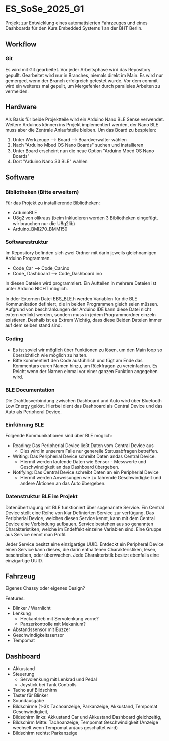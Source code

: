 # ES_SoSe_2025_G1
 Projekt zur Entwicklung eines automatisierten Fahrzeuges und eines Dashboards für den Kurs Embedded Systems 1 an der BHT Berlin.

## Workflow

### Git

Es wird mit Git gearbeitet. 
Vor jeder Arbeitsphase wird das Repository gepullt.
Gearbeitet wird nur in Branches, niemals direkt im Main. Es wird nur gemerged, wenn der Branch erfolgreich getestet wurde.
Vor dem commit wird ein weiteres mal gepullt, um Mergefehler durch paralleles Arbeiten zu vermeiden.


## Hardware

Als Basis für beide Projektteile wird ein Arduino Nano BLE Sense verwendet.
Weitere Arduinos können ins Projekt implementiert werden, der Nano BLE muss aber die Zentrale Anlaufstelle bleiben.
Um das Board zu bespielen:
 1. Unter Werkzeuge --> Board --> Boardverwalter wählen
 2. Nach "Arduino Mbed OS Nano Boards" suchen und installieren
 3. Unter Board erscheint nun die neue Option "Arduino Mbed OS Nano Boards"
 4. Dort "Arduino Nano 33 BLE" wählen

## Software

### Bibliotheken (Bitte erweitern)

Für das Projekt zu installierende Bibliotheken:
- ArduinoBLE
- U8g2 von olikraus (beim Inkludieren werden 3 Bibliotheken eingefügt, wir brauchen nur die U8g2lib)
- Arduino_BMI270_BMM150

### Softwarestruktur

Im Repository befinden sich zwei Ordner mit darin jeweils gleichnamigen Arduino Programmen.
- Code_Car	  --> Code_Car.ino
- Code_ Dashboard --> Code_Dashboard.ino

In diesen Dateien wird programmiert. Ein Aufteilen in mehrere Dateien ist unter Arduino NICHT möglich.

In dder Externen Datei EBS_BLE.h werden Variablen für die BLE Kommunikation definiert, die in beiden Programmen gleich seien müssen. Aufgrund von beschränkungen der Arduino IDE kann diese Datei nicht extern verlinkt werden, sondern muss in jedem Programmordner einzeln existieren. Deshalb ist es Extrem Wichtig, dass diese Beiden Dateien immer auf dem selben stand sind.

### Coding

- Es ist soviel wir möglich über Funktionen zu lösen, um den Main loop so übersichtlich wie möglich zu halten.
- Bitte kommentiert den Code ausführlich und fügt am Ende das Kommentars euren Namen hinzu, um Rückfragen zu vereinfachen. Es Reicht wenn der Namen einmal vor einer ganzen Funktion angegeben wird.

### BLE Documentation

Die Drahtlosverbindung zwischen Dashboard und Auto wird über Bluetooth Low Energy gelöst. 
Hierbei dient das Dashboard als Central Device und das Auto als Peripheral Device.

### Einführung BLE

Folgende Kommunikationen sind über BLE möglich:

- Reading: Das Peripherial Device ließt Daten vom Central Device aus
	- Dies wird in unserem Falle nur generelle Statusabfragen betreffen.
- Writing: Das Peripherial Device schreibt Daten andas Central Device.
	- Hiermit werden laufende Daten wie Sensor - Messwerte und Geschwindigkeit an das Dashboard übergeben.
- Notifying: Das Central Device schreibt Daten an ein Peripherial Device
	- Hiermit werden Anweisungen wie zu fahrende Geschwindigkeit und andere Aktionen an das Auto übergeben.

### Datenstruktur BLE im Projekt

Datenübertragung mit BLE funktioniert über sogenannte Service.
Ein Central Device stellt eine Reihe von klar Definierten Service zur verfügung. 
Das Peripherial Device, welches diesen Service kennt, kann mit dem Central Device eine Verbindung aufbauen.
Service bestehen aus so genannten Charakteristiken, welche im Endeffekt einzelne Variablen sind.
Eine Gruppe aus Service nennt man Profil.

Jeder Service besitzt eine einzigartige UUID. Entdeckt ein Peripheral Device einen Service kann dieses, die darin enthaltenen Charakteristiken, lesen, beschreiben, oder überwachen.
Jede Charakteristik besitzt ebenfalls eine einzigartige UUID.




## Fahrzeug

Eigenes Chassy oder eigenes Design?

Features:
- Blinker / Warnlicht
- Lenkung
	- Heckantrieb mit Servolenkung vorne?
	- Panzerkontrolle mit Mekanium?
- Abstandssensor mit Buzzer
- Geschwindigkeitssensor
- Tempomat

## Dashboard

- Akkustand
- Steuerung
	- Servolenkung mit Lenkrad und Pedal
	- Joystick bei Tank Controlls
- Tacho auf Bildschirm 
- Taster für Blinker
- Soundausgabe
- Bildschirme (1-3): Tachoanzeige, Parkanzeige, Akkustand, Tempomat Geschwindigkeit, 
- Bildschirm links: Akkustand Car und Akkustand Dashboard gleichzeitig,
- Bildschirm Mitte: Tachoanzeige, Tempomat Geschwindigkeit (Anzeige wechselt wenn Tempomat an/aus geschaltet wird)
- Bildschirm rechts: Parkanzeige 